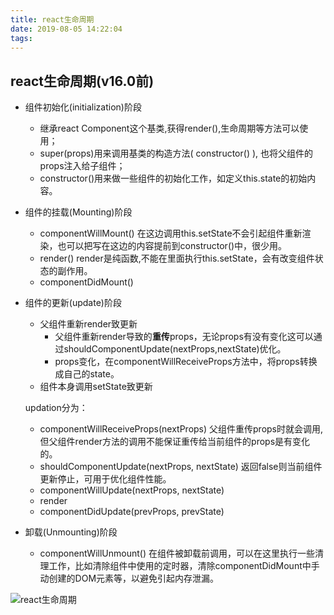 ```yaml
---
title: react生命周期
date: 2019-08-05 14:22:04
tags:
---
```


## react生命周期(v16.0前)

 - 组件初始化(initialization)阶段
   -  继承react Component这个基类,获得render(),生命周期等方法可以使用；
   -  super(props)用来调用基类的构造方法( constructor() ), 也将父组件的props注入给子组件；
   -  constructor()用来做一些组件的初始化工作，如定义this.state的初始内容。
 - 组件的挂载(Mounting)阶段
   -  componentWillMount()
      在这边调用this.setState不会引起组件重新渲染，也可以把写在这边的内容提前到constructor()中，很少用。
   -  render()
      render是纯函数,不能在里面执行this.setState，会有改变组件状态的副作用。
   -  componentDidMount()

- 组件的更新(update)阶段
    -  父组件重新render致更新
       -   父组件重新render导致的**重传**props，无论props有没有变化这可以通过shouldComponentUpdate(nextProps,nextState)优化。
       -   props变化，在componentWillReceiveProps方法中，将props转换成自己的state。
    -  组件本身调用setState致更新

  updation分为：
    -  componentWillReceiveProps(nextProps)
       父组件重传props时就会调用,但父组件render方法的调用不能保证重传给当前组件的props是有变化的。
    -  shouldComponentUpdate(nextProps, nextState)
       返回false则当前组件更新停止，可用于优化组件性能。
    -  componentWillUpdate(nextProps, nextState)
    -  render
    -  componentDidUpdate(prevProps, prevState)
- 卸载(Unmounting)阶段
    -  componentWillUnmount()
       在组件被卸载前调用，可以在这里执行一些清理工作，比如清除组件中使用的定时器，清除componentDidMount中手动创建的DOM元素等，以避免引起内存泄漏。

![react生命周期](https://upload-images.jianshu.io/upload_images/5287253-bd799f87556b5ecc.png)
